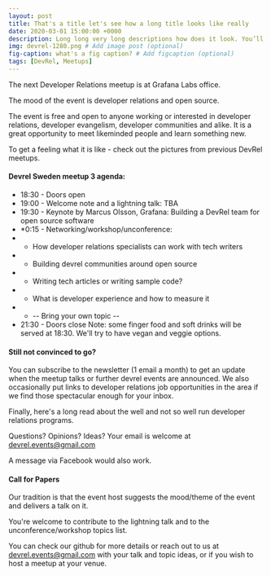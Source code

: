 ```yaml
---
layout: post
title: That's a title let's see how a long title looks like really
date: 2020-03-01 15:00:00 +0000
description: Long long very long descriptions how does it look. You’ll find this post in your `_posts` directory. Go ahead and edit it and re-build the site to see your changes. # Add post description (optional)
img: devrel-1280.png # Add image post (optional)
fig-caption: what's a fig caption? # Add figcaption (optional)
tags: [DevRel, Meetups]
---
```

The next Developer Relations meetup is at Grafana Labs office.

The mood of the event is developer relations and open source.

The event is free and open to anyone working or interested in developer relations, developer evangelism, developer communities and alike. It is a great opportunity to meet likeminded people and learn something new.

To get a feeling what it is like - check out the pictures from previous DevRel meetups.

#### Devrel Sweden meetup 3 agenda:
* 18:30 - Doors open
* 19:00 - Welcome note and a lightning talk: TBA
* 19:30 - Keynote by Marcus Olsson, Grafana: Building a DevRel team for open source software
* *0:15 - Networking/workshop/unconference:
* * How developer relations specialists can work with tech writers
* * Building devrel communities around open source
* * Writing tech articles or writing sample code?
* * What is developer experience and how to measure it
* * -- Bring your own topic --
* 21:30 - Doors close
Note: some finger food and soft drinks will be served at 18:30. We'll try to have vegan and veggie options.

#### Still not convinced to go?
You can subscribe to the newsletter (1 email a month) to get an update when the meetup talks or further devrel events are announced. We also occasionally put links to developer relations job opportunities in the area if we find those spectacular enough for your inbox.

Finally, here's a long read about the well and not so well run developer relations programs.

Questions? Opinions? Ideas?
Your email is welcome at devrel.events@gmail.com

A message via Facebook would also work.

#### Call for Papers
Our tradition is that the event host suggests the mood/theme of the event and delivers a talk on it.

You're welcome to contribute to the lightning talk and to the unconference/workshop topics list.

You can check our github for more details or reach out to us at devrel.events@gmail.com with your talk and topic ideas, or if you wish to host a meetup at your venue.